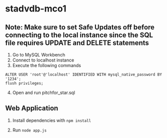 # stadvdb-mco1

## Note: Make sure to set Safe Updates off before connecting to the local instance since the SQL file requires UPDATE and DELETE statements
1. Go to MySQL Workbench
2. Connect to localhost instance
3. Execute the following commands
```
ALTER USER 'root'@'localhost' IDENTIFIED WITH mysql_native_password BY '1234';
flush privileges;
```
4. Open and run pitchfor_star.sql

## Web Application
1. Install dependencies with `npm install`

2. Run `node app.js`
